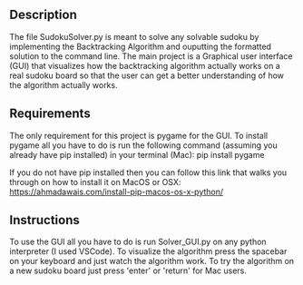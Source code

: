 ## Description

The file SudokuSolver.py is meant to solve any solvable sudoku by implementing the Backtracking Algorithm and ouputting the formatted solution to the command line. The main project is a Graphical user interface (GUI) that visualizes how the backtracking algorithm actually works on a real sudoku board so that the user can get a better understanding of how the algorithm actually works.


## Requirements

The only requirement for this project is pygame for the GUI.
To install pygame all you have to do is run the following command (assuming you already have pip installed) in your terminal (Mac): pip install pygame

If you do not have pip installed then you can follow this link that walks you through on how to install it on MacOS or OSX: https://ahmadawais.com/install-pip-macos-os-x-python/ 


## Instructions
To use the GUI all you have to do is run Solver_GUI.py on any python interpreter (I used VSCode). To visualize the algorithm press the spacebar on your keyboard and just watch the algorithm work. To try the algorithm on a new sudoku board just press 'enter' or 'return' for Mac users.
